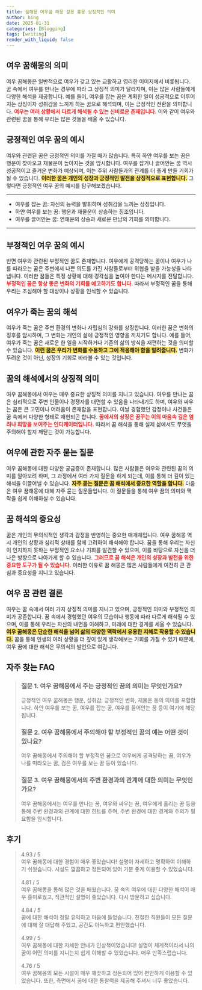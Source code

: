 ```yaml
---
title: 꿈해몽 여우꿈 해몽 길몽 흉몽 상징적인 의미
author: bing
date: 2025-01-31
categories: [Blogging]
tags: [writing]
render_with_liquid: false
---
```



<h2 id='여우 꿈해몽의 의미'>여우 꿈해몽의 의미</h2>

<p>여우 꿈해몽은 일반적으로 여우가 갖고 있는 교활하고 영리한 이미지에서 비롯됩니다. 꿈 속에서 여우를 만나는 경우에 따라 그 상징적 의미가 달라지며, 이는 많은 사람들에게 다양한 해석을 제공합니다. 예를 들어, 여우를 잡는 꿈은 계획한 일이 성공적으로 이루어지는 상징이자 성취감을 느끼게 하는 꿈으로 해석되며, 이는 긍정적인 전환을 의미합니다. <b><span style="color: #ee2323;">여우는 여러 상황에서 다르게 해석될 수 있는 신비로운 존재입니다.</span></b> 이와 같이 여우와 관련된 꿈을 통해 우리는 많은 것들을 배울 수 있습니다.</p>

<h2 id='긍정적인 여우 꿈의 예시'>긍정적인 여우 꿈의 예시</h2>

<p>여우와 관련된 꿈은 긍정적인 의미를 가질 때가 많습니다. 특히 하얀 여우를 보는 꿈은 행운이 찾아오고 재물운이 높아지는 것을 암시합니다. 여우를 잡거나 끌어안는 꿈 역시 성공적이고 즐거운 변화가 예상되며, 이는 주위 사람들과의 관계를 더 좋게 만들 기회가 될 수 있습니다. <b><span style="background-color: #ffe066;">이러한 꿈은 개인의 성장과 긍정적인 발전을 상징적으로 표현합니다.</span></b> 그렇다면 긍정적인 여우 꿈의 예시를 탐구해보겠습니다.</p>

<hr />

<ul>
    <li>여우를 잡는 꿈: 자신의 능력을 발휘하며 성취감을 느끼는 상징입니다.</li>
    <li>하얀 여우를 보는 꿈: 행운과 재물운이 상승하는 징조입니다.</li>
    <li>여우를 끌어안는 꿈: 연애운의 상승과 새로운 만남의 기회를 의미합니다.</li>
</ul>

<hr />

<h2 id='부정적인 여우 꿈의 예시'>부정적인 여우 꿈의 예시</h2>

<p>반면 여우와 관련된 부정적인 꿈도 존재합니다. 여우에게 공격당하는 꿈이나 여우가 나를 따라오는 꿈은 주변에서 나쁜 의도를 가진 사람들로부터 위협을 받을 가능성을 나타냅니다. 이러한 꿈들은 특정 상황에 대해 경각심을 높여야 한다는 메시지를 전달합니다. <b><span style="color: #ee2323;">부정적인 꿈은 항상 좋은 변화의 기회를 예고하기도 합니다.</span></b> 따라서 부정적인 꿈을 통해 우리는 조심해야 할 대상이나 상황을 인식할 수 있습니다.</p>

<h2 id='여우가 죽는 꿈의 해석'>여우가 죽는 꿈의 해석</h2>

<p>여우가 죽는 꿈은 주변 환경의 변화나 자립심의 강화를 상징합니다. 이러한 꿈은 변화의 징후를 암시하며, 그 변화는 개인의 삶에 긍정적인 영향을 끼치기도 합니다. 예를 들어, 여우가 죽는 꿈은 새로운 한 일을 시작하거나 기존의 삶의 방식을 재편하는 것을 의미할 수 있습니다. <b><span style="background-color: #ffe066;">이런 꿈은 우리가 변화를 수용하고 그에 적응해야 함을 알려줍니다.</span></b> 변화가 두려운 것이 아닌, 성장의 기회로 바라볼 수 있는 것입니다.</p>

<h2 id='꿈의 해석에서의 상징적 의미'>꿈의 해석에서의 상징적 의미</h2>

<p>여우 꿈해몽에서 여우는 매우 중요한 상징적 의미를 지니고 있습니다. 여우를 만나는 꿈은 심리적으로 주변 인물이나 경쟁자를 대면할 수 있음을 나타내기도 하며, 여우와 싸우는 꿈은 큰 고민이나 어려움이 존재함을 표현합니다. 이날 경험했던 감정이나 사건들은 꿈 속에서 다양한 형태로 재현되곤 합니다. <b><span style="color: #ee2323;">꿈에서의 상징은 꿈꾸는 이의 마음속 깊은 염려나 희망을 보여주는 인디케이터입니다.</span></b> 따라서 꿈 해석을 통해 실제 삶에서도 무엇을 주의해야 할지 깨닫는 것이 가능합니다.</p>

<h2 id='여우에 관한 자주 묻는 질문'>여우에 관한 자주 묻는 질문</h2>

<p>여우 꿈해몽에 대한 다양한 궁금증이 존재합니다. 많은 사람들은 여우와 관련된 꿈의 의미를 알아보려 하며, 그 과정에서 여러 가지 질문을 하게 되는데, 이를 통해 더 깊이 있는 해석을 이끌어낼 수 있습니다. <b><span style="background-color: #ffe066;">자주 묻는 질문은 꿈 해석에서 중요한 역할을 합니다.</span></b> 다음은 여우 꿈해몽에 대해 자주 묻는 질문들입니다. 이 질문들을 통해 여우 꿈의 의미와 맥락을 쉽게 이해하실 수 있습니다.</p>

<h2 id='꿈 해석의 중요성'>꿈 해석의 중요성</h2>

<p>꿈은 개인의 무의식적인 생각과 감정을 반영하는 중요한 매개체입니다. 여우 꿈해몽 역시 개인의 상황과 심리적 상태를 함께 고려하여 해석해야 합니다. 꿈을 통해 우리는 자신이 인지하지 못하는 부정적인 요소나 기회를 발견할 수 있으며, 이를 바탕으로 자신을 더 나은 방향으로 나아가게 할 수 있습니다. <b><span style="color: #ee2323;">그러므로 꿈 해석은 개인의 성장과 발전을 위한 중요한 도구가 될 수 있습니다.</span></b> 이러한 이유로 꿈 해몽은 많은 사람들에게 여전히 큰 관심과 중요성을 지니고 있습니다.</p>

<h2 id='여우 꿈 관련 결론'>여우 꿈 관련 결론</h2>

<p>여우는 꿈 속에서 여러 가지 상징적 의미를 지니고 있으며, 긍정적인 의미와 부정적인 의미가 공존합니다. 꿈 속에서 경험했던 여우의 모습이나 행동에 따라 다르게 해석될 수 있으며, 이를 통해 우리는 자신의 내면을 이해하고, 미래에 대한 경계를 세울 수 있습니다. <b><span style="background-color: #ffe066;">여우 꿈해몽은 단순한 해석을 넘어 삶의 다양한 맥락에서 유용한 지혜로 작용할 수 있습니다.</span></b> 꿈을 통해 인생의 여러 상황을 더 깊이 있게 생각해보는 기회를 가질 수 있기 때문에, 여우 꿈에 대한 해석은 무의식의 발언으로 여깁니다.</p>


<h2 id='자주_찾는_FAQ'>자주 찾는 FAQ</h2>
<div itemscope="" itemtype="https://schema.org/FAQPage"> 
<blockquote> 
<div itemscope="" itemprop="mainEntity" itemtype="https://schema.org/Question"> 
<h3 itemprop="name">질문 1. 여우 꿈해몽에서 주는 긍정적인 꿈의 의미는 무엇인가요?</h3> 
<div itemscope="" itemprop="acceptedAnswer" itemtype="https://schema.org/Answer"> 
<span itemprop="text"> 
<p>긍정적인 여우 꿈해몽은 행운, 성취감, 긍정적인 변화, 재물운 등의 의미를 포함합니다. 하얀 여우를 보는 꿈, 여우를 잡는 꿈, 여우를 끌어안는 꿈 등이 여기에 해당됩니다.</p> 
</span> 
</div> 
</div> 

<div itemscope="" itemprop="mainEntity" itemtype="https://schema.org/Question"> 
<h3 itemprop="name">질문 2. 여우 꿈해몽에서 주의해야 할 부정적인 꿈의 예는 어떤 것이 있나요?</h3> 
<div itemscope="" itemprop="acceptedAnswer" itemtype="https://schema.org/Answer"> 
<span itemprop="text"> 
<p>여우 꿈해몽에서 주의해야 할 부정적인 꿈으로 여우에게 공격당하는 꿈, 여우가 나를 따라오는 꿈, 검은 여우를 보는 꿈 등이 있습니다.</p> 
</span> 
</div> 
</div> 

<div itemscope="" itemprop="mainEntity" itemtype="https://schema.org/Question"> 
<h3 itemprop="name">질문 3. 여우 꿈해몽에서의 주변 환경과의 관계에 대한 의미는 무엇인가요?</h3> 
<div itemscope="" itemprop="acceptedAnswer" itemtype="https://schema.org/Answer"> 
<span itemprop="text"> 
<p>여우 꿈해몽에서는 여우를 만나는 꿈, 여우와 싸우는 꿈, 여우에게 홀리는 꿈 등을 통해 주변 환경과의 관계에 대한 힌트를 주며, 주변 환경에 대한 경계와 주의가 필요함을 암시합니다.</p> 
</span> 
</div> 
</div> 
</blockquote> 
</div>
<h2 id='후기'>후기</h2>
<div itemscope itemtype="https://schema.org/Product">
  <blockquote>
  <div itemprop="review" itemscope itemtype="https://schema.org/Review">
      <div itemprop="reviewRating" itemscope itemtype="https://schema.org/Rating"> <span itemprop="ratingValue">4.93</span> / <span itemprop="bestRating">5</span> </div>
      <span itemprop="reviewBody">여우 꿈해몽에 대한 경험이 매우 좋았습니다! 설명이 자세하고 명확하여 이해하기 쉬웠습니다. 시설도 깔끔하고 정돈되어 있어 기분 좋게 이용할 수 있었습니다.</span>
  </div>
  <br>
  <div itemprop="review" itemscope itemtype="https://schema.org/Review">
      <div itemprop="reviewRating" itemscope itemtype="https://schema.org/Rating"> <span itemprop="ratingValue">4.81</span> / <span itemprop="bestRating">5</span> </div>
      <span itemprop="reviewBody">여우 꿈해몽을 통해 많은 것을 배웠습니다. 꿈 속의 여우에 대한 다양한 해석이 매우 흥미로웠고, 직관적인 설명이 좋았습니다. 다시 방문하고 싶습니다.</span>
  </div>
  <br>
  <div itemprop="review" itemscope itemtype="https://schema.org/Review">
      <div itemprop="reviewRating" itemscope itemtype="https://schema.org/Rating"> <span itemprop="ratingValue">4.84</span> / <span itemprop="bestRating">5</span> </div>
      <span itemprop="reviewBody">꿈에 대한 해석이 정말 유익하고 마음에 들었습니다. 친절한 직원들이 모든 질문에 대해 잘 대답해 주었고, 공간도 아늑하고 편안했습니다.</span>
  </div>
  <br>
  <div itemprop="review" itemscope itemtype="https://schema.org/Review">
      <div itemprop="reviewRating" itemscope itemtype="https://schema.org/Rating"> <span itemprop="ratingValue">4.99</span> / <span itemprop="bestRating">5</span> </div>
      <span itemprop="reviewBody">여우 꿈해몽에 대한 자세한 안내가 인상적이었습니다! 설명이 체계적이라서 나의 꿈이 어떤 의미를 지니는지 쉽게 이해할 수 있었습니다. 매우 만족스럽습니다.</span>
  </div>
  <br>
  <div itemprop="review" itemscope itemtype="https://schema.org/Review">
      <div itemprop="reviewRating" itemscope itemtype="https://schema.org/Rating"> <span itemprop="ratingValue">4.76</span> / <span itemprop="bestRating">5</span> </div>
      <span itemprop="reviewBody">여우 꿈해몽의 모든 시설이 매우 깨끗하고 정돈되어 있어 편안하게 이용할 수 있었습니다. 또한, 측면에서 꿈에 대한 통찰력을 제공해 주셔서 너무 좋았습니다.</span>
  </div>
  </blockquote>
</div>

